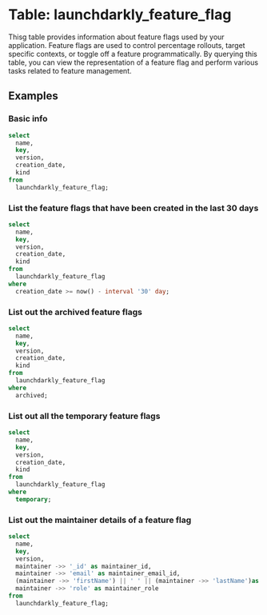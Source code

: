 # Table: launchdarkly_feature_flag

Thisg table provides information about feature flags used by your application. Feature flags are used to control percentage rollouts, target specific contexts, or toggle off a feature programmatically. By querying this table, you can view the representation of a feature flag and perform various tasks related to feature management.

## Examples

### Basic info

```sql
select
  name,
  key,
  version,
  creation_date,
  kind
from
  launchdarkly_feature_flag;
```

### List the feature flags that have been created in the last 30 days

```sql
select
  name,
  key,
  version,
  creation_date,
  kind
from
  launchdarkly_feature_flag
where
  creation_date >= now() - interval '30' day;
```

### List out the archived feature flags

```sql
select
  name,
  key,
  version,
  creation_date,
  kind
from
  launchdarkly_feature_flag
where
  archived;
```

### List out all the temporary feature flags

```sql
select
  name,
  key,
  version,
  creation_date,
  kind
from
  launchdarkly_feature_flag
where
  temporary;
```

### List out the maintainer details of a feature flag

```sql
select
  name,
  key,
  version,  
  maintainer ->> '_id' as maintainer_id,
  maintainer ->> 'email' as maintainer_email_id,
  (maintainer ->> 'firstName') || ' ' || (maintainer ->> 'lastName')as maintainer_name,
  maintainer ->> 'role' as maintainer_role
from
  launchdarkly_feature_flag;
```